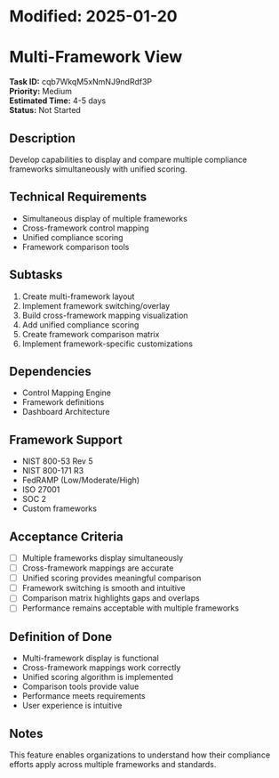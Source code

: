 # Modified: 2025-01-20

# Multi-Framework View

**Task ID:** cqb7WkqM5xNmNJ9ndRdf3P  
**Priority:** Medium  
**Estimated Time:** 4-5 days  
**Status:** Not Started  

## Description
Develop capabilities to display and compare multiple compliance frameworks simultaneously with unified scoring.

## Technical Requirements
- Simultaneous display of multiple frameworks
- Cross-framework control mapping
- Unified compliance scoring
- Framework comparison tools

## Subtasks
1. Create multi-framework layout
2. Implement framework switching/overlay
3. Build cross-framework mapping visualization
4. Add unified compliance scoring
5. Create framework comparison matrix
6. Implement framework-specific customizations

## Dependencies
- Control Mapping Engine
- Framework definitions
- Dashboard Architecture

## Framework Support
- NIST 800-53 Rev 5
- NIST 800-171 R3
- FedRAMP (Low/Moderate/High)
- ISO 27001
- SOC 2
- Custom frameworks

## Acceptance Criteria
- [ ] Multiple frameworks display simultaneously
- [ ] Cross-framework mappings are accurate
- [ ] Unified scoring provides meaningful comparison
- [ ] Framework switching is smooth and intuitive
- [ ] Comparison matrix highlights gaps and overlaps
- [ ] Performance remains acceptable with multiple frameworks

## Definition of Done
- Multi-framework display is functional
- Cross-framework mappings work correctly
- Unified scoring algorithm is implemented
- Comparison tools provide value
- Performance meets requirements
- User experience is intuitive

## Notes
This feature enables organizations to understand how their compliance efforts apply across multiple frameworks and standards.
